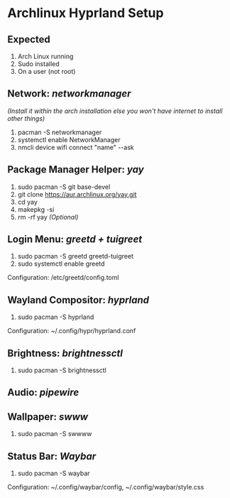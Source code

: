 # Archlinux Hyprland Setup


## Expected
1. Arch Linux running
3. Sudo installed
2. On a user (not root)


## Network: *networkmanager*
*(Install it within the arch installation else you won't have internet to install other things)*  
1. pacman -S networkmanager
2. systemctl enable NetworkManager
3. nmcli device wifi connect "name" --ask


## Package Manager Helper: *yay*
1. sudo pacman -S git base-devel
2. git clone https://aur.archlinux.org/yay.git
3. cd yay
4. makepkg -si
5. rm -rf yay *(Optional)*


## Login Menu: *greetd + tuigreet*
1. sudo pacman -S greetd greetd-tuigreet 
2. sudo systemctl enable greetd

Configuration: /etc/greetd/config.toml


## Wayland Compositor: *hyprland*
1. sudo pacman -S hyprland

Configuration: ~/.config/hypr/hyprland.conf

## Brightness: *brightnessctl*
1. sudo pacman -S brightnessctl

## Audio: *pipewire*

## Wallpaper: *swww*
1. sudo pacman -S swwww


## Status Bar: *Waybar*
1. sudo pacman -S waybar

Configuration: ~/.config/waybar/config, ~/.config/waybar/style.css
